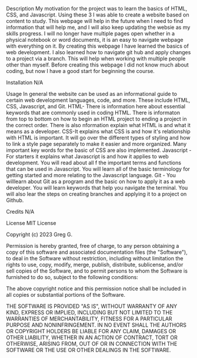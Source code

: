 Description
My motivation for the project was to learn the basics of HTML, CSS, and Javascript. Using these 3 I was able to create a website based on content to study. This webpage will help in the future when I need to find information that will help me, and I will also keep updating the websie as my skills progress. I will no longer have multiple pages open whether in a physical notebook or word documents, it is an easy to navigate webpage with everything on it. By creating this webpage I have learned the basics of web development. I also learned how to navigate git hub and apply changes to a project via a branch. This will help when working with multiple people other than myself. Before creating this webpage I did not know much about coding, but now I have a good start for beginning the course.

Installation
N/A

Usage
In general the website can be used as an informational guide to certain web development languages, code, and more. These include HTML, CSS, Javascript, and Git. HTML- There is information here about essential keywords that are commonly used in coding HTML. There is informaton from top to bottom on how to begin an HTML project to ending a project in the correct order. There is also nformation explain what HTML is and what it means as a developer. CSS-It explains what CSS is and how it's relationship with HTML is important. It will go over the different types of styling and how to link a style page separately to make it easier and more organized. Many important key words for the basic of CSS are also implemented. Javascript - For starters it explains what Javascript is and how it applies to web development. You will read about all f the important terms and functions that can be used in Javascript. You will learn all of the basic terminology for getting started and more relating to the Javascript language. Git - You willlearn about Git as a program and the basic on how to apply it as a web developer. You will learn keywords that help you navigate the terminal. You will also lear the steps on creating branches and applying it to a project on Github.

Credits
N/A

License
MIT License

Copyright (c) 2023 Greg G.

Permission is hereby granted, free of charge, to any person obtaining a copy of this software and associated documentation files (the "Software"), to deal in the Software without restriction, including without limitation the rights to use, copy, modify, merge, publish, distribute, sublicense, and/or sell copies of the Software, and to permit persons to whom the Software is furnished to do so, subject to the following conditions:

The above copyright notice and this permission notice shall be included in all copies or substantial portions of the Software.

THE SOFTWARE IS PROVIDED "AS IS", WITHOUT WARRANTY OF ANY KIND, EXPRESS OR IMPLIED, INCLUDING BUT NOT LIMITED TO THE WARRANTIES OF MERCHANTABILITY, FITNESS FOR A PARTICULAR PURPOSE AND NONINFRINGEMENT. IN NO EVENT SHALL THE AUTHORS OR COPYRIGHT HOLDERS BE LIABLE FOR ANY CLAIM, DAMAGES OR OTHER LIABILITY, WHETHER IN AN ACTION OF CONTRACT, TORT OR OTHERWISE, ARISING FROM, OUT OF OR IN CONNECTION WITH THE SOFTWARE OR THE USE OR OTHER DEALINGS IN THE SOFTWARE.
